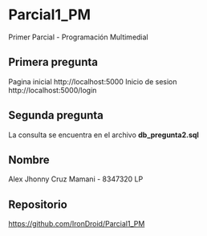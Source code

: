 # Parcial1_PM
Primer Parcial - Programación Multimedial

## Primera pregunta
Pagina inicial
http://localhost:5000
Inicio de sesion 
http://localhost:5000/login

## Segunda pregunta
La consulta se encuentra en el archivo **db_pregunta2.sql**

## Nombre
Alex Jhonny Cruz Mamani - 8347320 LP

## Repositorio
https://github.com/IronDroid/Parcial1_PM